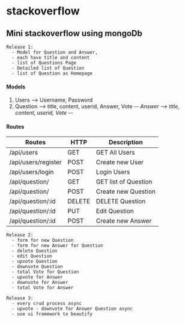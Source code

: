 # stackoverflow

## Mini stackoverflow using mongoDb


```
Release 1:
  - Model for Question and Answer,
  - each have title and content
  - list of Questions Page
  - Detailed list of Question
  - list of Question as Homepage
```
#### Models
1. Users -->  Username, Password
2. Question --> title, content, userid, Answer, Vote
*-- Answer --> title, content, userid, Vote
--*

#### Routes
| Routes              | HTTP   | Description          |
|---------------------|--------|----------------------|
| /api/users          | GET    | GET All Users        |
| /api/users/register | POST   | Create new User      |
| /api/users/login    | POST   | Login Users          |
| /api/question/      | GET    | GET list of Question |
| /api/question/      | POST   | Create new Question  |
| /api/question/:id   | DELETE | DELETE Question      |
| /api/question/:id   | PUT    | Edit Question        |
| /api/question/:id   | POST   | Create new Answer    |

```
Release 2:
  - form for new Question
  - form for new Answer for Question
  - delete Question
  - edit Question
  - upvote Question
  - downvote Question
  - total Vote for Question
  - upvote for Answer
  - downvote for Answer
  - total Vote for Answer

```
```
Release 3:
  - every crud process async
  - upvote - downvote for Answer Question async
  - use ui framework to beautify
```
